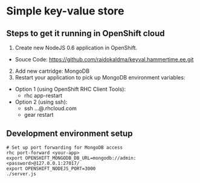 Simple key-value store
======================

Steps to get it running in OpenShift cloud
------------------------------------------

1. Create new NodeJS 0.6 application in OpenShift.
  * Souce Code: https://github.com/raidokaldma/keyval.hammertime.ee.git
2. Add new cartridge: MongoDB
3. Restart your application to pick up MongoDB environment variables:
  * Option 1 (using OpenShift RHC Client Tools):
    * rhc app-restart <your-app>
  * Option 2 (using ssh):
    * ssh ...@<your-app>.rhcloud.com
    * gear restart

Development environment setup
-----------------------------
    # Set up port forwarding for MongoDB access
    rhc port-forward <your-app>
    export OPENSHIFT_MONGODB_DB_URL=mongodb://admin:<password>@127.0.0.1:27017/
    export OPENSHIFT_NODEJS_PORT=3000
    ./server.js
